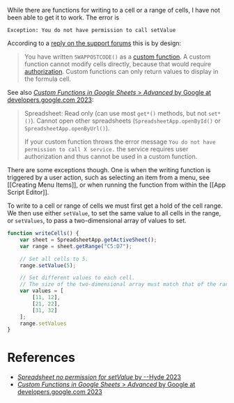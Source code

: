 While there are functions for writing to a cell or a range of cells,
I have not been able to get it to work.
The error is
```
Exception: You do not have permission to call setValue
```

According to a [reply on the support forums](https://support.google.com/docs/thread/202011707/spreadsheet-no-permission-for-setvalue?hl=en) this is by design:

> You have written `SWAPPOSTCODE()` as a [custom function](https://developers.google.com/apps-script/guides/sheets/functions).
> A custom function cannot modify cells directly, because that would require [authorization](https://developers.google.com/apps-script/guides/sheets/functions#advanced).
> Custom functions can only return values to display in the formula cell.

See also [_Custom Functions in Google Sheets_ > _Advanced_ by Google at developers.google.com 2023](https://developers.google.com/apps-script/guides/sheets/functions#advanced):

> Spreadsheet:
> Read only (can use most `get*()` methods, but not `set*()`).
> Cannot open other spreadsheets (`SpreadsheetApp.openById()` or `SpreadsheetApp.openByUrl()`).
>
> If your custom function throws the error message
>     `You do not have permission to call X service.`
> the service requires user authorization and thus cannot be used in a custom function.

There are some exceptions though.
One is when the writing function is triggered by a user action,
such as selecting an item from a menu, see [[Creating Menu Items]],
or when running the function from within the [[App Script Editor]].


To write to a cell or range of cells we must first get a hold of the cell range.
We then use either `setValue`, to set the same value to all cells in the range,
or `setValues`, to pass a two-dimensional array of values to set.
```js
function writeCells() {
	var sheet = SpreadsheetApp.getActiveSheet();
	var range = sheet.getRange("C5:D7");

	// Set all cells to 5.
	range.setValue(5);

	// Set different values to each cell.
	// The size of the two-dimensional array must match that of the range.
	var values = [
		[11, 12],
		[21, 22],
		[31, 32]
	];
	range.setValues
}
```

# References

- [_Spreadsheet no permission for setValue_ by --Hyde 2023](https://support.google.com/docs/thread/202011707/spreadsheet-no-permission-for-setvalue?hl=en)
- [_Custom Functions in Google Sheets_ > _Advanced_ by Google at developers.google.com 2023](https://developers.google.com/apps-script/guides/sheets/functions#advanced)